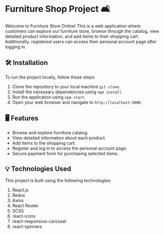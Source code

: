 # Furniture Shop Project :couch_and_lamp:

Welcome to Furniture Store Online! This is a web application where customers can explore our furniture store, browse through the catalog, view detailed product information, and add items to their shopping cart. Additionally, registered users can access their personal account page after logging in.

## :hammer_and_wrench: Installation

To run the project locally, follow these steps:

1. Clone the repository to your local machine `git clone`.
2. Install the necessary dependencies using `npm install`.
3. Run the application using `npm start`.
4. Open your web browser and navigate to `http://localhost:3000`.

## :desktop_computer: Features

- Browse and explore furniture catalog.
- View detailed information about each product.
- Add items to the shopping cart.
- Register and log in to access the personal account page.
- Secure payment form for purchasing selected items.

## :bulb: Technologies Used

This project is built using the following technologies:

1. React.js
2. Redux
3. Axios
4. React Router
5. SCSS
6. react-icons
7. react-responsive-carousel
8. react-spinners
